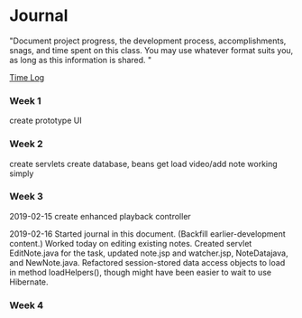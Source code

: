 # Journal

"Document project progress, the development process, accomplishments, snags, and time spent on this class. You may use whatever format suits you, as long as this information is shared. "

[Time Log](TimeLog.md)

### Week 1

create prototype UI

### Week 2

create servlets
create database, beans
get load video/add note working simply

### Week 3

2019-02-15
create enhanced playback controller

2019-02-16
Started journal in this document. (Backfill earlier-development content.)
Worked today on editing existing notes. Created servlet EditNote.java for the task,
updated note.jsp and watcher.jsp, NoteDatajava, and NewNote.java.
Refactored session-stored data access objects to load in method loadHelpers(), though
might have been easier to wait to use Hibernate.

### Week 4
